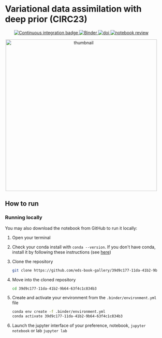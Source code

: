 # Variational data assimilation with deep prior (CIRC23)</h1>

<p align="center">
    <a href="https://github.com/eds-book/39d9c177-11da-41b2-9b64-63f4c1c834b3/actions/workflows/monthly-build.yaml/badge.svg">
        <img alt="Continuous integration badge" src="https://github.com/eds-book/39d9c177-11da-41b2-9b64-63f4c1c834b3/actions/workflows/monthly-build.yaml/badge.svg">
    </a>
    <a href="http://mybinder.org/v2/gh/eds-book/39d9c177-11da-41b2-9b64-63f4c1c834b3/main?labpath=notebook.ipynb">
        <img alt="Binder" src="https://mybinder.org/badge_logo.svg">
    </a>
    <a href="https://doi.org/10.5281/zenodo.8339298">
        <img alt="doi" src="https://zenodo.org/badge/643572395.svg">
    </a>
    <a href="https://github.com/eds-book/notebooks-reviews/issues/8">
        <img alt="notebook review" src="https://img.shields.io/badge/view-review-purple">
    </a>
</p>

<p align="center">
<img src="images/thumbnail.png" alt="thumbnail" width="500"/>
</p>

## How to run

### Running locally
You may also download the notebook from GitHub to run it locally:
1. Open your terminal

2. Check your conda install with `conda --version`. If you don't have conda, install it by following these instructions (see [here](https://docs.conda.io/en/latest/miniconda.html))

3. Clone the repository
    ```bash
    git clone https://github.com/eds-book-gallery/39d9c177-11da-41b2-9b64-63f4c1c834b3.git
    ```

4. Move into the cloned repository
    ```bash
    cd 39d9c177-11da-41b2-9b64-63f4c1c834b3
    ```

5. Create and activate your environment from the `.binder/environment.yml` file
    ```bash
    conda env create -f .binder/environment.yml
    conda activate 39d9c177-11da-41b2-9b64-63f4c1c834b3
    ```  

6. Launch the jupyter interface of your preference, notebook, `jupyter notebook` or lab `jupyter lab`